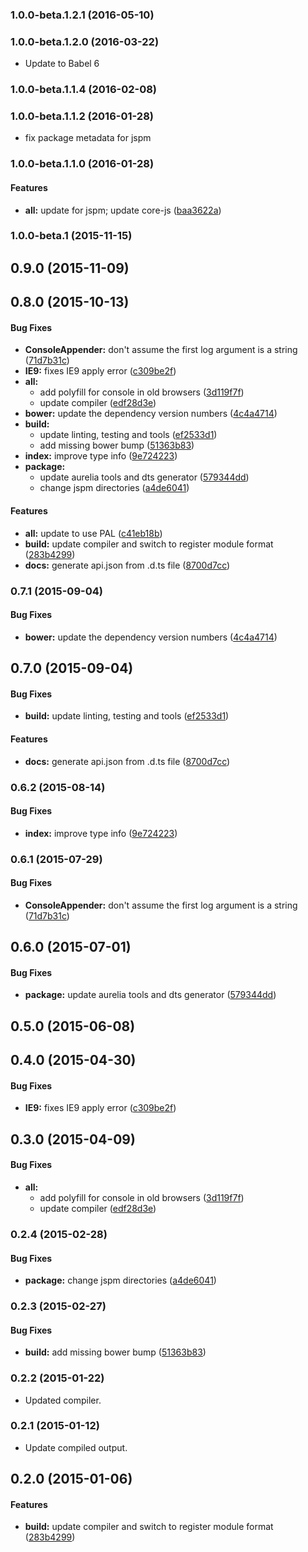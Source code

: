 ### 1.0.0-beta.1.2.1 (2016-05-10)


### 1.0.0-beta.1.2.0 (2016-03-22)


* Update to Babel 6


### 1.0.0-beta.1.1.4 (2016-02-08)


### 1.0.0-beta.1.1.2 (2016-01-28)

* fix package metadata for jspm

### 1.0.0-beta.1.1.0 (2016-01-28)


#### Features

* **all:**  update for jspm; update core-js ([baa3622a](http://github.com/aurelia/logging-console/commit/baa3622aa2a907eaee6cdea8306eab66503966be))


### 1.0.0-beta.1 (2015-11-15)


## 0.9.0 (2015-11-09)


## 0.8.0 (2015-10-13)


#### Bug Fixes

* **ConsoleAppender:** don't assume the first log argument is a string ([71d7b31c](http://github.com/aurelia/logging-console/commit/71d7b31c3fb1d337ba7fa0a37fcb46a5bd40d1d7))
* **IE9:** fixes IE9 apply error ([c309be2f](http://github.com/aurelia/logging-console/commit/c309be2f9d2f59bf07e0a3c102138459d071c018))
* **all:**
  * add polyfill for console in old browsers ([3d119f7f](http://github.com/aurelia/logging-console/commit/3d119f7f8664e273b7bfbfa728ba6e5a9edfb642))
  * update compiler ([edf28d3e](http://github.com/aurelia/logging-console/commit/edf28d3e4eb7208e40080c4acd4298040b5162ec))
* **bower:** update the dependency version numbers ([4c4a4714](http://github.com/aurelia/logging-console/commit/4c4a471411ebba37ac5e1c23fc14bdeaaf8cdccc))
* **build:**
  * update linting, testing and tools ([ef2533d1](http://github.com/aurelia/logging-console/commit/ef2533d1cf14a6fb9f4e928725178442492a2c41))
  * add missing bower bump ([51363b83](http://github.com/aurelia/logging-console/commit/51363b8319af785fbfa5e98015aa8ae2398b88fc))
* **index:** improve type info ([9e724223](http://github.com/aurelia/logging-console/commit/9e724223b6c4125e03651444be804d017af6dcf3))
* **package:**
  * update aurelia tools and dts generator ([579344dd](http://github.com/aurelia/logging-console/commit/579344dd2d6efa8fc0efc0749f61fa06546988ca))
  * change jspm directories ([a4de6041](http://github.com/aurelia/logging-console/commit/a4de60416d884a9ef64fb15f3bb46239d7e50b9e))


#### Features

* **all:** update to use PAL ([c41eb18b](http://github.com/aurelia/logging-console/commit/c41eb18bd67ccc0ef3e4f863a153c356ec8de822))
* **build:** update compiler and switch to register module format ([283b4299](http://github.com/aurelia/logging-console/commit/283b42990d85c67d460eddf5a68af5a98bc59037))
* **docs:** generate api.json from .d.ts file ([8700d7cc](http://github.com/aurelia/logging-console/commit/8700d7ccd002e0e7a310b792b7c0a32b65df0f9a))


### 0.7.1 (2015-09-04)


#### Bug Fixes

* **bower:** update the dependency version numbers ([4c4a4714](http://github.com/aurelia/logging-console/commit/4c4a471411ebba37ac5e1c23fc14bdeaaf8cdccc))


## 0.7.0 (2015-09-04)


#### Bug Fixes

* **build:** update linting, testing and tools ([ef2533d1](http://github.com/aurelia/logging-console/commit/ef2533d1cf14a6fb9f4e928725178442492a2c41))


#### Features

* **docs:** generate api.json from .d.ts file ([8700d7cc](http://github.com/aurelia/logging-console/commit/8700d7ccd002e0e7a310b792b7c0a32b65df0f9a))


### 0.6.2 (2015-08-14)


#### Bug Fixes

* **index:** improve type info ([9e724223](http://github.com/aurelia/logging-console/commit/9e724223b6c4125e03651444be804d017af6dcf3))


### 0.6.1 (2015-07-29)


#### Bug Fixes

* **ConsoleAppender:** don't assume the first log argument is a string ([71d7b31c](http://github.com/aurelia/logging-console/commit/71d7b31c3fb1d337ba7fa0a37fcb46a5bd40d1d7))


## 0.6.0 (2015-07-01)


#### Bug Fixes

* **package:** update aurelia tools and dts generator ([579344dd](http://github.com/aurelia/logging-console/commit/579344dd2d6efa8fc0efc0749f61fa06546988ca))


## 0.5.0 (2015-06-08)


## 0.4.0 (2015-04-30)


#### Bug Fixes

* **IE9:** fixes IE9 apply error ([c309be2f](http://github.com/aurelia/logging-console/commit/c309be2f9d2f59bf07e0a3c102138459d071c018))


## 0.3.0 (2015-04-09)


#### Bug Fixes

* **all:**
  * add polyfill for console in old browsers ([3d119f7f](http://github.com/aurelia/logging-console/commit/3d119f7f8664e273b7bfbfa728ba6e5a9edfb642))
  * update compiler ([edf28d3e](http://github.com/aurelia/logging-console/commit/edf28d3e4eb7208e40080c4acd4298040b5162ec))


### 0.2.4 (2015-02-28)


#### Bug Fixes

* **package:** change jspm directories ([a4de6041](http://github.com/aurelia/logging-console/commit/a4de60416d884a9ef64fb15f3bb46239d7e50b9e))


### 0.2.3 (2015-02-27)


#### Bug Fixes

* **build:** add missing bower bump ([51363b83](http://github.com/aurelia/logging-console/commit/51363b8319af785fbfa5e98015aa8ae2398b88fc))


### 0.2.2 (2015-01-22)

* Updated compiler.

### 0.2.1 (2015-01-12)

* Update compiled output.

## 0.2.0 (2015-01-06)


#### Features

* **build:** update compiler and switch to register module format ([283b4299](http://github.com/aurelia/logging-console/commit/283b42990d85c67d460eddf5a68af5a98bc59037))
